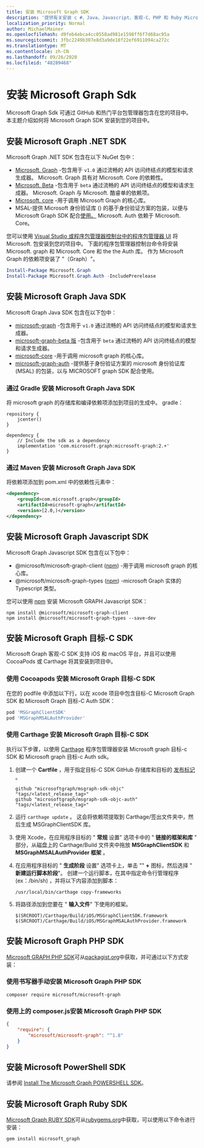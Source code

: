 ```yaml
---
title: 安装 Microsoft Graph SDK
description: '提供有关安装 c #、Java、Javascript、客观-C、PHP 和 Ruby Microsoft Graph Sdk 的说明。'
localization_priority: Normal
author: MichaelMainer
ms.openlocfilehash: d9feb4ebca4cc0558ad981e1598ff6f7d68ac95a
ms.sourcegitcommit: 3fbc2249b307e8d3a9de18f22ef6911094ca272c
ms.translationtype: MT
ms.contentlocale: zh-CN
ms.lasthandoff: 09/26/2020
ms.locfileid: "48289468"
---
```

# <a name="install-the-microsoft-graph-sdks"></a>安装 Microsoft Graph Sdk

Microsoft Graph Sdk 可通过 GitHub 和热门平台包管理器包含在您的项目中。 本主题介绍如何将 Microsoft Graph SDK 安装到您的项目中。

## <a name="install-the-microsoft-graph-net-sdk"></a>安装 Microsoft Graph .NET SDK

Microsoft Graph .NET SDK 包含在以下 NuGet 包中：

- [Microsoft. Graph](https://github.com/microsoftgraph/msgraph-sdk-dotnet) -包含用于 `v1.0` 通过流畅的 API 访问终结点的模型和请求生成器。 Microsoft. Graph 具有对 Microsoft. Core 的依赖性。
- [Microsoft. Beta](https://github.com/microsoftgraph/msgraph-beta-sdk-dotnet) -包含用于 `beta` 通过流畅的 API 访问终结点的模型和请求生成器。 Microsoft. Graph 与 Microsoft. 酷睿单的依赖项。
- [Microsoft. core](https://github.com/microsoftgraph/msgraph-sdk-dotnet) -用于调用 Microsoft Graph 的核心库。
- MSAL-提供 Microsoft 身份验证库 () 的基于身份验证方案的包装，以便与 Microsoft Graph SDK 配合[使用。](https://github.com/microsoftgraph/msgraph-sdk-dotnet-auth) Microsoft. Auth 依赖于 Microsoft. Core。

您可以使用 [Visual Studio 或程序包管理器控制台中的程序包管理器 UI](/nuget/quickstart/install-and-use-a-package-in-visual-studio) 将 Microsoft. 包安装到您的项目中。 下面的程序包管理器控制台命令将安装 Microsoft. graph 和 Microsoft. Core 和 the the Auth 库。 作为 Microsoft Graph 的依赖项安装了 "（Graph）"。

```PowerShell
Install-Package Microsoft.Graph
Install-Package Microsoft.Graph.Auth -IncludePrerelease
```

## <a name="install-the-microsoft-graph-java-sdk"></a>安装 Microsoft Graph Java SDK

Microsoft Graph Java SDK 包含在以下包中：

- [microsoft-graph](https://github.com/microsoftgraph/msgraph-sdk-java) -包含用于 `v1.0` 通过流畅的 API 访问终结点的模型和请求生成器。
- [microsoft-graph-beta 版](https://github.com/microsoftgraph/msgraph-beta-sdk-java) -包含用于 `beta` 通过流畅的 API 访问终结点的模型和请求生成器。
- [microsoft-core](https://github.com/microsoftgraph/msgraph-sdk-java-core) -用于调用 microsoft graph 的核心库。
- [microsoft-graph-auth](https://github.com/microsoftgraph/msgraph-sdk-java-auth) -提供基于身份验证方案的 microsoft 身份验证库 (MSAL) 的包装，以与 MICROSOFT graph SDK 配合使用。

### <a name="install-the-microsoft-graph-java-sdk-via-gradle"></a>通过 Gradle 安装 Microsoft Graph Java SDK

将 microsoft graph 的存储库和编译依赖项添加到项目的生成中。 gradle：

```Gradle
repository {
    jcenter()
}

dependency {
    // Include the sdk as a dependency
    implementation 'com.microsoft.graph:microsoft-graph:2.+'
}
```

### <a name="install-the-microsoft-graph-java-sdk-via-maven"></a>通过 Maven 安装 Microsoft Graph Java SDK

将依赖项添加到 pom.xml 中的依赖性元素中：

```xml
<dependency>
    <groupId>com.microsoft.graph</groupId>
    <artifactId>microsoft-graph</artifactId>
    <version>[2.0,)</version>
</dependency>
```

## <a name="install-the-microsoft-graph-javascript-sdk"></a>安装 Microsoft Graph Javascript SDK

Microsoft Graph Javascript SDK 包含在以下包中：

- @microsoft/microsoft-graph-client ([npm](https://www.npmjs.com/package/@microsoft/microsoft-graph-client)) -用于调用 microsoft graph 的核心库。
- @microsoft/microsoft-graph-types ([npm](https://www.npmjs.com/package/@microsoft/microsoft-graph-types)) -microsoft Graph 实体的 Typescript 类型。

您可以使用 [npm](https://www.npmjs.com) 安装 Microsoft GRAPH Javascript SDK：

```Shell
npm install @microsoft/microsoft-graph-client
npm install @microsoft/microsoft-graph-types --save-dev
```

## <a name="install-the-microsoft-graph-objective-c-sdk"></a>安装 Microsoft Graph 目标-C SDK

Microsoft Graph 客观-C SDK 支持 iOS 和 macOS 平台，并且可以使用 CocoaPods 或 Carthage 将其安装到项目中。

### <a name="install-the-microsoft-graph-objective-c-sdk-using-cocoapods"></a>使用 Cocoapods 安装 Microsoft Graph 目标-C SDK

在您的 podfile 中添加以下行，以在 xcode 项目中包含目标-C Microsoft Graph SDK 和 Microsoft Graph 目标-C Auth SDK：

```ruby
pod 'MSGraphClientSDK'
pod 'MSGraphMSALAuthProvider'
```

### <a name="install-the-microsoft-graph-objective-c-sdk-using-carthage"></a>使用 Carthage 安装 Microsoft Graph 目标-C SDK

执行以下步骤，以使用 [Carthage](https://github.com/Carthage/Carthage) 程序包管理器安装 Microsoft graph 目标-c SDK 和 Microsoft graph 目标-c Auth sdk。

1. 创建一个 **Cartfile** ，用于指定目标-C SDK GitHub 存储库和目标的 [发布标记](https://github.com/microsoftgraph/msgraph-sdk-objc/releases) 。

    ```text
    github "microsoftgraph/msgraph-sdk-objc" "tags/<latest_release_tag>"
    github "microsoftgraph/msgraph-sdk-objc-auth" "tags/<latest_release_tag>"
    ```

1. 运行 `carthage update` 。 这会将依赖项提取到 Carthage/签出文件夹中，然后生成 MSGraphClientSDK 库。

1. 使用 Xcode，在应用程序目标的 " **常规** 设置" 选项卡中的 " **链接的框架和库** " 部分，从磁盘上的 Carthage/Build 文件夹中拖放 **MSGraphClientSDK** 和 **MSGraphMSALAuthProvider 框架** 。

1. 在应用程序目标的 " **生成阶段** 设置" 选项卡上，单击 "" **+** 图标，然后选择 " **新建运行脚本阶段**"。 创建一个运行脚本，在其中指定命令行管理程序 (ex：/bin/sh) ，并将以下内容添加到脚本：

    ```Shell
    /usr/local/bin/carthage copy-frameworks
    ```

1. 将路径添加到您要在 " **输入文件**" 下使用的框架。

    ```Shell
    $(SRCROOT)/Carthage/Build/iOS/MSGraphClientSDK.framework
    $(SRCROOT)/Carthage/Build/iOS/MSGraphMSALAuthProvider.framework
    ```

## <a name="install-the-microsoft-graph-php-sdk"></a>安装 Microsoft Graph PHP SDK

[Microsoft GRAPH PHP SDK](https://github.com/microsoftgraph/msgraph-sdk-php)可从[packagist.org](https://packagist.org/packages/microsoft/microsoft-graph)中获取，并可通过以下方式安装：

### <a name="install-the-microsoft-graph-php-sdk-manually-using-composer"></a>使用书写器手动安装 Microsoft Graph PHP SDK

```Shell
composer require microsoft/microsoft-graph
```

### <a name="install-the-microsoft-graph-php-sdk-using-composerjson"></a>使用上的 composer.js安装 Microsoft Graph PHP SDK

```json
{
    "require": {
        "microsoft/microsoft-graph": "^1.8"
    }
}
```

## <a name="install-the-microsoft-powershell-sdk"></a>安装 Microsoft PowerShell SDK

请参阅 [Install The Microsoft Graph POWERSHELL SDK](../powershell/installation.md)。

## <a name="install-the-microsoft-graph-ruby-sdk"></a>安装 Microsoft Graph Ruby SDK

[Microsoft Graph RUBY SDK](https://github.com/microsoftgraph/msgraph-sdk-ruby)可从[rubygems.org](https://rubygems.org/)中获取，可以使用以下命令进行安装：

```ruby
gem install microsoft_graph
```

